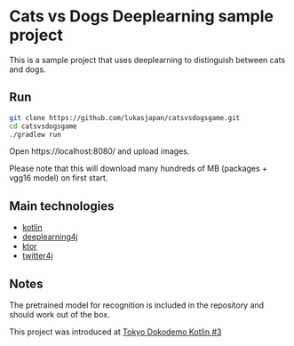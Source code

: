# Cats vs Dogs Deeplearning sample project

This is a sample project that uses deeplearning to distinguish between cats and dogs.

## Run

```bash
git clone https://github.com/lukasjapan/catsvsdogsgame.git
cd catsvsdogsgame
./gradlew run
```

Open https://localhost:8080/ and upload images.

Please note that this will download many hundreds of MB (packages + vgg16 model) on first start.

## Main technologies 

- [kotlin](kotlinlang.org)
- [deeplearning4j](https://deeplearning4j.org/)
- [ktor](http://ktor.io/)
- [twitter4j](http://twitter4j.org/)

## Notes

The pretrained model for recognition is included in the repository and should work out of the box.

This project was introduced at [Tokyo Dokodemo Kotlin #3](https://m3-engineer.connpass.com/event/68524/)